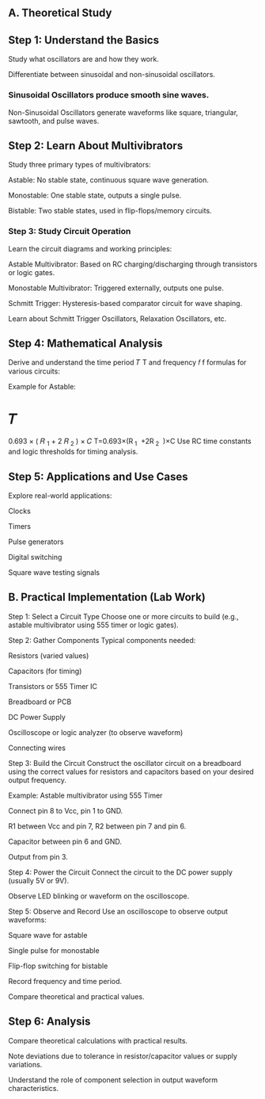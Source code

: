 
## A. Theoretical Study
## Step 1: Understand the Basics
Study what oscillators are and how they work.

Differentiate between sinusoidal and non-sinusoidal oscillators.

### Sinusoidal Oscillators produce smooth sine waves.

 Non-Sinusoidal Oscillators generate waveforms like square, triangular, sawtooth, and pulse waves.

## Step 2: Learn About Multivibrators
Study three primary types of multivibrators:

 Astable: No stable state, continuous square wave generation.

 Monostable: One stable state, outputs a single pulse.

 Bistable: Two stable states, used in flip-flops/memory circuits.

### Step 3: Study Circuit Operation
Learn the circuit diagrams and working principles:

Astable Multivibrator: Based on RC charging/discharging through transistors or logic gates.

 Monostable Multivibrator: Triggered externally, outputs one pulse.

 Schmitt Trigger: Hysteresis-based comparator circuit for wave shaping.

Learn about Schmitt Trigger Oscillators, Relaxation Oscillators, etc.

## Step 4: Mathematical Analysis
Derive and understand the time period 
𝑇
T and frequency 
𝑓
f formulas for various circuits:

Example for Astable:

𝑇
=
0.693
×
(
𝑅
<sub>1</sub>
+
2
𝑅<sub>
2</sub>
)
×
𝐶
T=0.693×(R<sub> 
1</sub>
​
 +2R<sub> 
2</sub>
​
 )×C
Use RC time constants and logic thresholds for timing analysis.

## Step 5: Applications and Use Cases
Explore real-world applications:

Clocks

Timers

Pulse generators

Digital switching

Square wave testing signals

## B. Practical Implementation (Lab Work)
Step 1: Select a Circuit Type
Choose one or more circuits to build (e.g., astable multivibrator using 555 timer or logic gates).

Step 2: Gather Components
Typical components needed:

Resistors (varied values)

Capacitors (for timing)

Transistors or 555 Timer IC

Breadboard or PCB

DC Power Supply

Oscilloscope or logic analyzer (to observe waveform)

Connecting wires

Step 3: Build the Circuit
Construct the oscillator circuit on a breadboard using the correct values for resistors and capacitors based on your desired output frequency.

Example: Astable multivibrator using 555 Timer

Connect pin 8 to Vcc, pin 1 to GND.

R1 between Vcc and pin 7, R2 between pin 7 and pin 6.

Capacitor between pin 6 and GND.

Output from pin 3.

Step 4: Power the Circuit
Connect the circuit to the DC power supply (usually 5V or 9V).

Observe LED blinking or waveform on the oscilloscope.

 Step 5: Observe and Record
Use an oscilloscope to observe output waveforms:

Square wave for astable

Single pulse for monostable

Flip-flop switching for bistable

Record frequency and time period.

Compare theoretical and practical values.

## Step 6: Analysis
Compare theoretical calculations with practical results.

Note deviations due to tolerance in resistor/capacitor values or supply variations.

Understand the role of component selection in output waveform characteristics.

